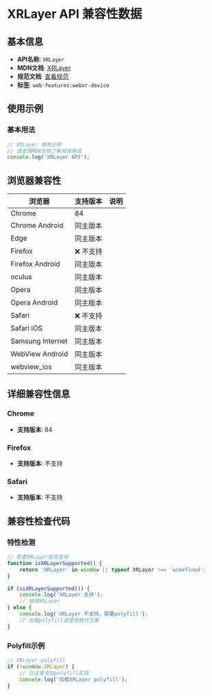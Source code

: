 # XRLayer API 兼容性数据

## 基本信息

- **API名称**: `XRLayer`
- **MDN文档**: [XRLayer](https://developer.mozilla.org/docs/Web/API/XRLayer)
- **规范文档**: [查看规范](https://immersive-web.github.io/webxr/#xrlayer-interface)
- **标签**: `web-features:webxr-device`

## 使用示例

### 基本用法

```javascript
// XRLayer 使用示例
// 请查阅MDN文档了解具体用法
console.log('XRLayer API');
```

## 浏览器兼容性

| 浏览器 | 支持版本 | 说明 |
|--------|----------|------|
| Chrome | 84 |  |
| Chrome Android | 同主版本 |  |
| Edge | 同主版本 |  |
| Firefox | ❌ 不支持 |  |
| Firefox Android | 同主版本 |  |
| oculus | 同主版本 |  |
| Opera | 同主版本 |  |
| Opera Android | 同主版本 |  |
| Safari | ❌ 不支持 |  |
| Safari iOS | 同主版本 |  |
| Samsung Internet | 同主版本 |  |
| WebView Android | 同主版本 |  |
| webview_ios | 同主版本 |  |

## 详细兼容性信息

### Chrome

- **支持版本**: 84

### Firefox

- **支持版本**: 不支持

### Safari

- **支持版本**: 不支持

## 兼容性检查代码

### 特性检测

```javascript
// 检查XRLayer是否支持
function isXRLayerSupported() {
    return 'XRLayer' in window || typeof XRLayer !== 'undefined';
}

if (isXRLayerSupported()) {
    console.log('XRLayer 支持');
    // 使用XRLayer
} else {
    console.log('XRLayer 不支持，需要polyfill');
    // 加载polyfill或使用替代方案
}
```

### Polyfill示例

```javascript
// XRLayer polyfill
if (!window.XRLayer) {
    // 在这里添加polyfill实现
    console.log('加载XRLayer polyfill');
}
```

